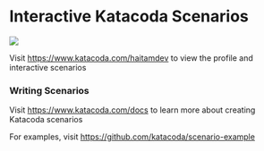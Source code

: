 # Interactive Katacoda Scenarios

[![](http://shields.katacoda.com/katacoda/haitamdev/count.svg)](https://www.katacoda.com/haitamdev "Get your profile on Katacoda.com")

Visit https://www.katacoda.com/haitamdev to view the profile and interactive scenarios

### Writing Scenarios
Visit https://www.katacoda.com/docs to learn more about creating Katacoda scenarios

For examples, visit https://github.com/katacoda/scenario-example
